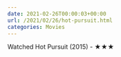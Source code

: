 ```yaml
---
date: 2021-02-26T00:00:03+00:00
url: /2021/02/26/hot-pursuit.html
categories: Movies
---
```

Watched Hot Pursuit (2015) - ★★★




